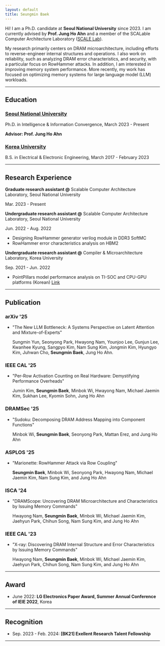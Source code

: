 ```yaml
---
layout: default
title: Seungmin Baek
---
```


Hi! I am a Ph.D. candidate at **Seoul National University** since 2023. I am currently advised by **Prof. Jung Ho Ahn** and a member of the SCALable Computer Architecture Laboratory ([SCALE Lab]).

My research primarily centers on DRAM microarchitecture, including efforts to reverse-engineer internal structures and operations. I also work on reliability, such as analyzing DRAM error characteristics, and security, with a particular focus on RowHammer attacks. In addition, I am interested in improving memory system performance. More recently, my work has focused on optimizing memory systems for large language model (LLM) workloads.

[SCALE Lab]: https://scale.snu.ac.kr/

---

## Education
### <u>Seoul National University</u>

Ph.D. in Intelligence & Information Convergence, March 2023 - Present

**Advisor: Prof. Jung Ho Ahn**

### <u>Korea University</u>

B.S. in Electrical & Electronic Engineering, March 2017 - February 2023

---

## Research Experience

**Graduate research assistant @** Scalable Computer Architecture Laboratory, Seoul National University

Mar. 2023 - Present

**Undergraduate research assistant @** Scalable Computer Architecture Laboratory, Seoul National University

Jun. 2022 - Aug. 2022

- Designing RowHammer generator verilog module in DDR3 SoftMC
- RowHammer error characteristics analysis on HBM2

**Undergraduate research assistant @** Compiler & Microarchitecture Laboratory, Korea University

Sep. 2021 - Jun. 2022

- PointPillars model performance analysis on TI-SOC and CPU-GPU platforms (Korean) [Link]

  [Link]: https://www.dbpia.co.kr/pdf/pdfView.do?nodeId=NODE11132910&googleIPSandBox=false&mark=0&minRead=5&ipRange=false&b2cLoginYN=false&icstClss=010000&isPDFSizeAllowed=true&accessgl=Y&language=ko_KR&hasTopBanner=true

---

## Publication

### arXiv '25
- \"The New LLM Bottleneck: A Systems Perspective on Latent Attention and Mixture-of-Experts\"

  Sungmin Yun, Seonyong Park, Hwayong Nam, Younjoo Lee, Gunjun Lee, Kwanhee Kyung, Sangpyo Kim, Nam Sung Kim, Jongmin Kim, Hyungyo Kim, Juhwan Cho, **Seungmin Baek**, Jung Ho Ahn.

### IEEE CAL '25
- \"Per-Row Activation Counting on Real Hardware: Demystifying Performance Overheads\"

  Jumin Kim, **Seungmin Baek**, Minbok Wi, Hwayong Nam, Michael Jaemin Kim, Sukhan Lee, Kyomin Sohn, Jung Ho Ahn

### DRAMSec '25
- \"Sudoku: Decomposing DRAM Address Mapping into Component Functions\"
  
  Minbok Wi, **Seungmin Baek**, Seonyong Park, Mattan Erez, and Jung Ho Ahn

### ASPLOS '25
- \"Marionette: RowHammer Attack via Row Coupling\"
  
  **Seungmin Baek**, Minbok Wi, Seonyong Park, Hwayong Nam, Michael Jaemin Kim, Nam Sung Kim, and Jung Ho Ahn

### ISCA '24
- \"DRAMScope: Uncovering DRAM Microarchitecture and Characteristics by Issuing Memory Commands\"
  
  Hwayong Nam, **Seungmin Baek**, Minbok Wi, Michael Jaemin Kim, Jaehyun Park, Chihun Song, Nam Sung Kim, and Jung Ho Ahn

### IEEE CAL '23
- \"X-ray: Discovering DRAM Internal Structure and Error Characteristics by Issuing Memory Commands\"
  
  Hwayong Nam, **Seungmin Baek**, Minbok Wi, Michael Jaemin Kim, Jaehyun Park, Chihun Song, Nam Sung Kim, and Jung Ho Ahn

---

## Award
- June 2022: **LG Electronics Paper Award, Summer Annual Conference of IEIE 2022**, Korea

---

## Recognition
- Sep. 2023 - Feb. 2024: **\[BK21\] Exellent Research Talent Fellowship**

___
